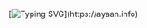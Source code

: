 [![Typing SVG](https://readme-typing-svg.demolab.com?font=Comic+Sans+MS&duration=3000&pause=100&width=435&lines=Welcome+To+Ayaan's+Profile!;Hope+you+Like+It!;Yeah+you+should+look+at+the+repositories.;Bro+why+are+you+still+here%3F;LEAVE!!!!!!!!!!!!!!!!!!!!!!!!!!!!!!!!!!!!!!!!!!!!!!!!!!!!!!!!!!!!!!!;BRO+LEAVE+MY+PROFILE+GO+TO+THE+REPOS!!!!!!!!!!!!!!!!!!!!!!!!!!!!!!!!!!!!!!!!!!!!!!!!!!!!;God+i+will+repeat+all+of+this+again+so+you+leave.)](https://ayaan.info)
